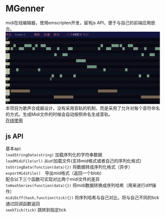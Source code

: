 # MGenner  
midi在线编辑器，使用emscripten开发，留有js API，便于与自己的前端应用嵌合。  
![img](shot.png)
本项目为歌声合成器设计，没有采用音轨的机制，而是采用了允许对每个音符命名的方式。生成Midi文件的时候会自动按照命名生成音轨。  
[在线使用](http://midi.sinriv.com/edit)  
## js API  
基本api:  
`loadStringData(string)` 加载序列化的字符串数据  
`loadMidiFile(url)` 从url加载文件(支持mid格式或者自己的序列化格式)  
`toStringData(function(data){})` 将数据转成序列化格式（异步）  
`exportMidiFile()`　导出mid格式（返回一个blob）  
配合以下三个函数可实现对比两个midi文件的差异  
`toHashSeries(function(data){})` 将midi数据转换成序列哈希（用来进行diff操作）  
`midiDiff(hash,function(tick){})` 将序列哈希与自己对比，将与自己不同的tick通过回调函数返回  
`seekTick(tick)` 跳转到指定tick  
